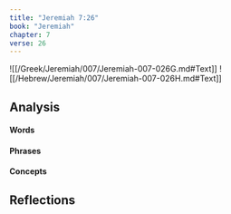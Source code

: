 ```yaml
---
title: "Jeremiah 7:26"
book: "Jeremiah"
chapter: 7
verse: 26
---
```

![[/Greek/Jeremiah/007/Jeremiah-007-026G.md#Text]]
![[/Hebrew/Jeremiah/007/Jeremiah-007-026H.md#Text]]

## Analysis

#### Words

#### Phrases

#### Concepts

## Reflections
